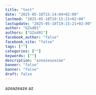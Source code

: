 ```yaml
---
title: "test"
date: "2025-05-18T15:14:04+02:00"
lastmod: "2025-05-18T19:15:21+02:00"
lastupdate: "2025-05-18T19:15:21+02:00"
author: "GZod01"
authors: ["GZod01"]
facebook_author: "false"
facebook_site: "false"
tags: [""]
categories: [""]
keywords: [""]
description: "azeazeazezae"
baneer: "false"
banner: "false"
draft: false
---
```

azeazeaze
az
